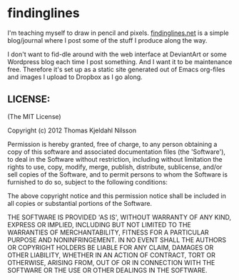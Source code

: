 # findinglines

I'm teaching myself to draw in pencil and
pixels. [findinglines.net](http://findinglines.net) is a simple
blog/journal where I post some of the stuff I produce along the way.

I don't want to fid-dle around with the web interface at DeviantArt or
some Wordpress blog each time I post something. And I want it to be
maintenance free. Therefore it's set up as a static site generated out
of Emacs org-files and images I upload to Dropbox as I go along.

## LICENSE:

(The MIT License)

Copyright (c) 2012 Thomas Kjeldahl Nilsson

Permission is hereby granted, free of charge, to any person obtaining
a copy of this software and associated documentation files (the
'Software'), to deal in the Software without restriction, including
without limitation the rights to use, copy, modify, merge, publish,
distribute, sublicense, and/or sell copies of the Software, and to
permit persons to whom the Software is furnished to do so, subject to
the following conditions:

The above copyright notice and this permission notice shall be
included in all copies or substantial portions of the Software.

THE SOFTWARE IS PROVIDED 'AS IS', WITHOUT WARRANTY OF ANY KIND,
EXPRESS OR IMPLIED, INCLUDING BUT NOT LIMITED TO THE WARRANTIES OF
MERCHANTABILITY, FITNESS FOR A PARTICULAR PURPOSE AND NONINFRINGEMENT.
IN NO EVENT SHALL THE AUTHORS OR COPYRIGHT HOLDERS BE LIABLE FOR ANY
CLAIM, DAMAGES OR OTHER LIABILITY, WHETHER IN AN ACTION OF CONTRACT,
TORT OR OTHERWISE, ARISING FROM, OUT OF OR IN CONNECTION WITH THE
SOFTWARE OR THE USE OR OTHER DEALINGS IN THE SOFTWARE.
